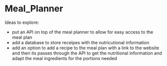 # Meal_Planner

Ideas to explore:

- put an API on top of the meal planner to allow for easy access to the meal plan
- add a database to store receipes with the nutricutional information
- add an option to add a recipe to the meal plan with a link to the website and then its passes through the API to get the nutritional information and adapt the meal ingredients for the portions needed
